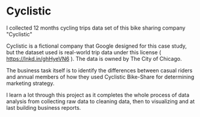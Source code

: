# Cyclistic
I collected 12 months cycling trips data set of this bike sharing company "Cyclistic"

Cyclistic is a fictional company that Google designed for this case study,
but the dataset used is real-world trip data under this license ( https://lnkd.in/ghHyeVN6 ). The data is owned by The City of Chicago.

The business task itself is to identify the differences between casual riders and annual members of how they used Cyclistic Bike-Share for determining marketing strategy.

I learn a lot through this project as it completes the whole process of data analysis from collecting raw data to cleaning data, then to visualizing and at last building business reports.
